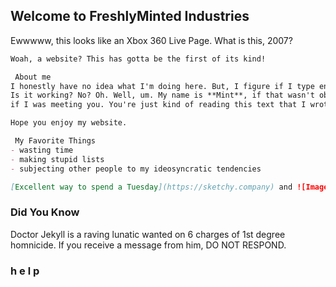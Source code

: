 ## Welcome to FreshlyMinted Industries

Ewwwww, this looks like an Xbox 360 Live Page. What is this, 2007?



```markdown
Woah, a website? This has gotta be the first of its kind!

 About me
I honestly have no idea what I'm doing here. But, I figure if I type enough here, you probably won't read it all... 
Is it working? No? Oh. Well, um. My name is **Mint**, if that wasn't obvious. It's nice to meet you! Or. It would be,
if I was meeting you. You're just kind of reading this text that I wrote days ago. Awful weather we're having, huh?

Hope you enjoy my website.

 My Favorite Things
- wasting time
- making stupid lists
- subjecting other people to my ideosyncratic tendencies

[Excellent way to spend a Tuesday](https://sketchy.company) and ![Image](https://i.ytimg.com/vi/tSSCm2TizBw/hqdefault.jpg)
```


### Did You Know

Doctor Jekyll is a raving lunatic wanted on 6 charges of 1st degree homnicide. If you receive a message from him, DO NOT RESPOND. 

### h e l p
